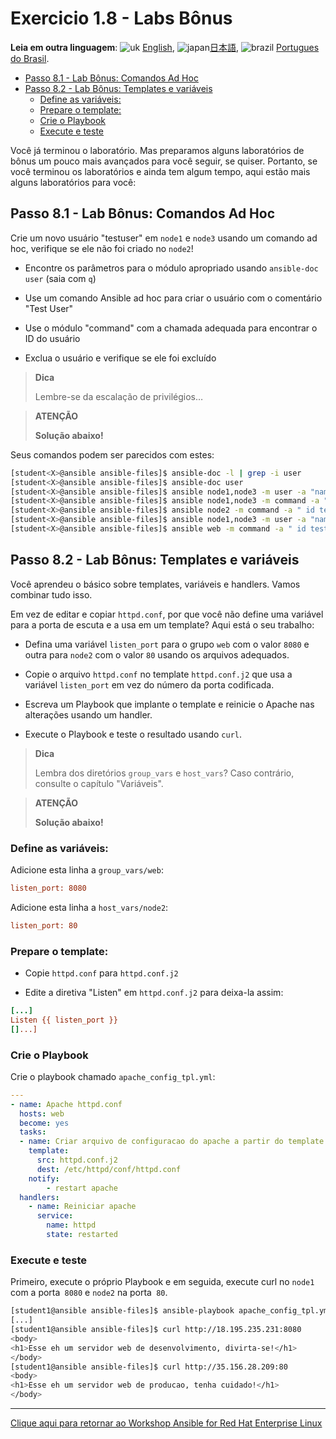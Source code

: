 # Exercicio 1.8 - Labs Bônus

**Leia em outra linguagem**: ![uk](../../../images/uk.png) [English](README.md),  ![japan](../../../images/japan.png)[日本語](README.ja.md), ![brazil](../../../images/brazil.png) [Portugues do Brasil](README.pt-br.md).

* [Passo 8.1 - Lab Bônus: Comandos Ad Hoc](#passo-81---lab-bônus-comandos-ad-hoc)
* [Passo 8.2 - Lab Bônus: Templates e variáveis](#passo-82---lab-bônus-templates-e-variáveis)
   * [Define as variáveis:](#define-as-variáveis)
   * [Prepare o template:](#prepare-o-template)
   * [Crie o Playbook](#crie-o-playbook)
   * [Execute e teste](#execute-e-teste)

Você já terminou o laboratório. Mas preparamos alguns laboratórios de bônus um pouco mais avançados para você seguir, se quiser. Portanto, se você terminou os laboratórios e ainda tem algum tempo, aqui estão mais alguns laboratórios para você:

## Passo 8.1 - Lab Bônus: Comandos Ad Hoc

Crie um novo usuário "testuser" em `node1` e `node3` usando um comando ad hoc, verifique se ele não foi criado no `node2`!

  - Encontre os parâmetros para o módulo apropriado usando `ansible-doc user` (saia com `q`)

  - Use um comando Ansible ad hoc para criar o usuário com o comentário "Test User"

  - Use o módulo "command" com a chamada adequada para encontrar o ID do usuário

  - Exclua o usuário e verifique se ele foi excluído

> **Dica**
>
> Lembre-se da escalação de privilégios…​

> **ATENÇÃO**
>
> **Solução abaixo\!**

Seus comandos podem ser parecidos com estes:

```bash
[student<X>@ansible ansible-files]$ ansible-doc -l | grep -i user
[student<X>@ansible ansible-files]$ ansible-doc user
[student<X>@ansible ansible-files]$ ansible node1,node3 -m user -a "name=testuser comment='Test User'" -b
[student<X>@ansible ansible-files]$ ansible node1,node3 -m command -a " id testuser" -b
[student<X>@ansible ansible-files]$ ansible node2 -m command -a " id testuser" -b
[student<X>@ansible ansible-files]$ ansible node1,node3 -m user -a "name=testuser state=absent remove=yes" -b
[student<X>@ansible ansible-files]$ ansible web -m command -a " id testuser" -b
```

## Passo 8.2 - Lab Bônus: Templates e variáveis

Você aprendeu o básico sobre templates, variáveis e handlers. Vamos combinar tudo isso.

Em vez de editar e copiar `httpd.conf`, por que você não define uma variável para a porta de escuta e a usa em um template? Aqui está o seu trabalho:

  - Defina uma variável `listen_port` para o grupo `web` com o valor `8080` e outra para `node2` com o valor `80` usando os arquivos adequados.

  - Copie o arquivo `httpd.conf` no template `httpd.conf.j2` que usa a variável `listen_port` em vez do número da porta codificada.

  - Escreva um Playbook que implante o template e reinicie o Apache nas alterações usando um handler.

  - Execute o Playbook e teste o resultado usando `curl`.

> **Dica**
>
> Lembra dos diretórios `group_vars` e `host_vars`? Caso contrário, consulte o capítulo "Variáveis".

> **ATENÇÃO**
>
> **Solução abaixo\!**

### Define as variáveis:

Adicione esta linha a `group_vars/web`:

```ini
listen_port: 8080
```

Adicione esta linha a `host_vars/node2`:

```ini
listen_port: 80
```
### Prepare o template:

  - Copie `httpd.conf` para `httpd.conf.j2`

  - Edite a diretiva "Listen" em `httpd.conf.j2` para deixa-la assim:

<!-- {% raw %} -->
```ini
[...]
Listen {{ listen_port }}
[]...]
```
<!-- {% endraw %} -->

### Crie o Playbook

Crie o playbook chamado `apache_config_tpl.yml`:

```yaml
---
- name: Apache httpd.conf
  hosts: web
  become: yes
  tasks:
  - name: Criar arquivo de configuracao do apache a partir do template
    template:
      src: httpd.conf.j2
      dest: /etc/httpd/conf/httpd.conf
    notify:
        - restart apache
  handlers:
    - name: Reiniciar apache
      service:
        name: httpd
        state: restarted
```

### Execute e teste

Primeiro, execute o próprio Playbook e em seguida, execute curl no `node1` com a porta` 8080` e `node2` na porta` 80`.

```bash
[student1@ansible ansible-files]$ ansible-playbook apache_config_tpl.yml
[...]
[student1@ansible ansible-files]$ curl http://18.195.235.231:8080
<body>
<h1>Esse eh um servidor web de desenvolvimento, divirta-se!</h1>
</body>
[student1@ansible ansible-files]$ curl http://35.156.28.209:80
<body>
<h1>Esse eh um servidor web de producao, tenha cuidado!</h1>
</body>
```

----

[Clique aqui para retornar ao Workshop Ansible for Red Hat Enterprise Linux](../../README.pt-br.md#seção-1---exercícios-do-ansible-engine)
